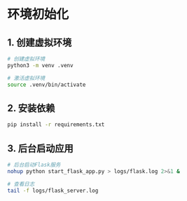 # 环境初始化

## 1. 创建虚拟环境

```bash
# 创建虚拟环境
python3 -m venv .venv

# 激活虚拟环境
source .venv/bin/activate
```

## 2. 安装依赖

```bash
pip install -r requirements.txt
```

## 3. 后台启动应用

```bash
# 后台启动Flask服务
nohup python start_flask_app.py > logs/flask.log 2>&1 &

# 查看日志
tail -f logs/flask_server.log
```
